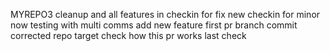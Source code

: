 MYREPO3
cleanup and all features in
checkin for fix
new checkin for minor
now testing with multi comms
add new feature
first pr branch commit
corrected repo target
check how this pr works
last check 
